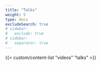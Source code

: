 ```yaml
---
title: "Talks"
weight: 5
type: docs
excludeSearch: true
# sidebar:
#   exclude: true
# sidebar:
#   separator: true
---
```


{{< custom/content-list "videos" "talks" >}}
